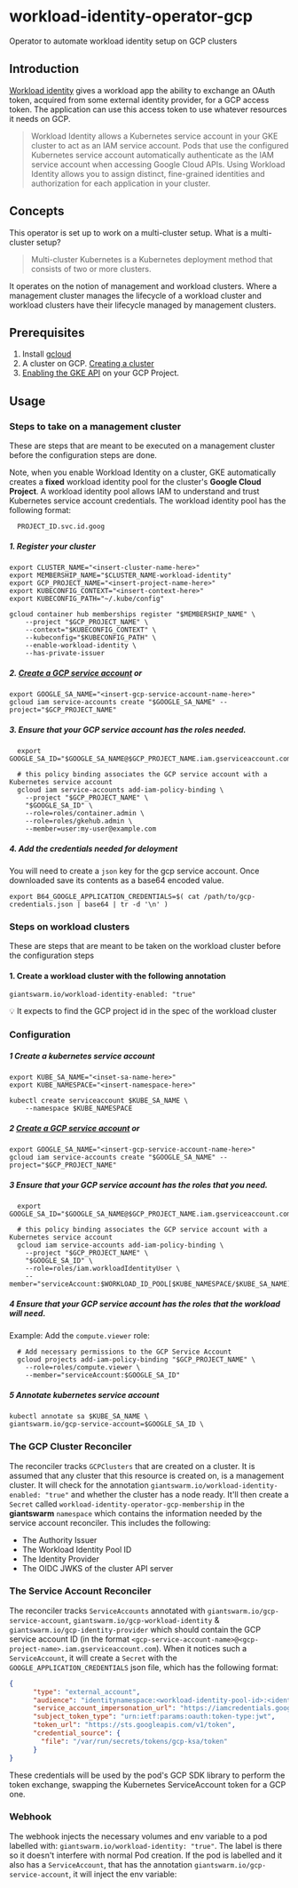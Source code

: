 # workload-identity-operator-gcp
Operator to automate workload identity setup on GCP clusters

## Introduction

[Workload identity](https://cloud.google.com/iam/docs/workload-identity-federation) gives a workload app the ability to exchange an OAuth token, acquired from some external identity provider, for a GCP access token.
The application can use this access token to use whatever resources it needs on GCP.


> Workload Identity allows a Kubernetes service account in your GKE cluster to act as an IAM service account.
> Pods that use the configured Kubernetes service account automatically authenticate as the IAM service account when accessing Google Cloud APIs.
> Using Workload Identity allows you to assign distinct, fine-grained identities and authorization for each application in your cluster.

## Concepts

This operator is set up to work on a multi-cluster setup. What is a multi-cluster setup?

> Multi-cluster Kubernetes is a Kubernetes deployment method that consists of two or more clusters.

It operates on the notion of management and workload clusters. Where a management cluster manages the lifecycle of a workload cluster and workload clusters have their lifecycle managed by management clusters.


## Prerequisites
1. Install [gcloud](https://cloud.google.com/sdk/docs/install)
2. A cluster on GCP. [Creating a cluster ](https://github.com/giantswarm/capo-mc-bootstrap/)
3. [Enabling the GKE API](https://cloud.google.com/endpoints/docs/openapi/enable-api) on your GCP Project. 


## Usage

### Steps to take on a management cluster
These are steps that are meant to be executed on a management cluster before the configuration steps are done.

Note, when you enable Workload Identity on a cluster, GKE automatically creates a **fixed** workload identity pool for the cluster's **Google Cloud Project**.
A workload identity pool allows IAM to understand and trust Kubernetes service account credentials.
The workload identity pool has the following format:
```
  PROJECT_ID.svc.id.goog
```

##### 1. Register your cluster
```
export CLUSTER_NAME="<insert-cluster-name-here>" 
export MEMBERSHIP_NAME="$CLUSTER_NAME-workload-identity"
export GCP_PROJECT_NAME="<insert-project-name-here>"
export KUBECONFIG_CONTEXT="<insert-context-here>"
export KUBECONFIG_PATH="~/.kube/config"
```
```
gcloud container hub memberships register "$MEMBERSHIP_NAME" \
    --project "$GCP_PROJECT_NAME" \
    --context="$KUBECONFIG_CONTEXT" \
    --kubeconfig="$KUBECONFIG_PATH" \
    --enable-workload-identity \
    --has-private-issuer
``` 

##### 2. [Create a GCP service account](https://cloud.google.com/iam/docs/creating-managing-service-accounts#creating) or 

```
export GOOGLE_SA_NAME="<insert-gcp-service-account-name-here>"
gcloud iam service-accounts create "$GOOGLE_SA_NAME" --project="$GCP_PROJECT_NAME"
```

##### 3. Ensure that your GCP service account has the roles needed. 

```
  export GOOGLE_SA_ID="$GOOGLE_SA_NAME@$GCP_PROJECT_NAME.iam.gserviceaccount.com"

  # this policy binding associates the GCP service account with a Kubernetes service account
  gcloud iam service-accounts add-iam-policy-binding \
    --project "$GCP_PROJECT_NAME" \
    "$GOOGLE_SA_ID" \
    --role=roles/container.admin \
    --role=roles/gkehub.admin \
    --member=user:my-user@example.com
```

##### 4. Add the credentials needed for deloyment

You will need to create a `json` key for the gcp service account. Once downloaded save its contents as a base64 encoded value.

```
export B64_GOOGLE_APPLICATION_CREDENTIALS=$( cat /path/to/gcp-credentials.json | base64 | tr -d '\n' )
```

### Steps on workload clusters
These are steps that are meant to be taken on the workload cluster before the configuration steps

#### 1. Create a workload cluster with the following annotation
```
giantswarm.io/workload-identity-enabled: "true"
```
💡 It expects to find the GCP project id in the spec of the workload cluster


### Configuration

##### 1 Create a kubernetes service account

```
export KUBE_SA_NAME="<inset-sa-name-here>"
export KUBE_NAMESPACE="<insert-namespace-here>"

kubectl create serviceaccount $KUBE_SA_NAME \
    --namespace $KUBE_NAMESPACE
```

##### 2 [Create a GCP service account](https://cloud.google.com/iam/docs/creating-managing-service-accounts#creating) or 

```
export GOOGLE_SA_NAME="<insert-gcp-service-account-name-here>"
gcloud iam service-accounts create "$GOOGLE_SA_NAME" --project="$GCP_PROJECT_NAME"
```

##### 3 Ensure that your GCP service account has the roles that you need. 

```
  export GOOGLE_SA_ID="$GOOGLE_SA_NAME@$GCP_PROJECT_NAME.iam.gserviceaccount.com"

  # this policy binding associates the GCP service account with a Kubernetes service account
  gcloud iam service-accounts add-iam-policy-binding \
    --project "$GCP_PROJECT_NAME" \
    "$GOOGLE_SA_ID" \
    --role=roles/iam.workloadIdentityUser \
    --member="serviceAccount:$WORKLOAD_ID_POOL[$KUBE_NAMESPACE/$KUBE_SA_NAME]"
```

##### 4 Ensure that your GCP service account has the roles that the workload will need.

Example: Add the `compute.viewer` role:
```
  # Add necessary permissions to the GCP Service Account
  gcloud projects add-iam-policy-binding "$GCP_PROJECT_NAME" \
    --role=roles/compute.viewer \
    --member="serviceAccount:$GOOGLE_SA_ID"
```

##### 5 Annotate kubernetes service account
  ```
  kubectl annotate sa $KUBE_SA_NAME \ 
  giantswarm.io/gcp-service-account=$GOOGLE_SA_ID \
  ```

### The GCP Cluster Reconciler
The reconciler tracks `GCPClusters` that are created on a cluster. It is assumed that any cluster that this resource is created on, is a management cluster.
It will check for the annotation `giantswarm.io/workload-identity-enabled: "true"` and whether the cluster has a node ready.
It'll then create a `Secret` called `workload-identity-operator-gcp-membership` in the **giantswarm** `namespace` which contains the information needed by the service account reconciler.
This includes the following:
  * The Authority Issuer
  * The Workload Identity Pool ID
  * The Identity Provider
  * The OIDC JWKS of the cluster API server

### The Service Account Reconciler

The reconciler tracks `ServiceAccounts` annotated with `giantswarm.io/gcp-service-account`, `giantswarm.io/gcp-workload-identity` & `giantswarm.io/gcp-identity-provider` which should contain the GCP service account ID (in the format `<gcp-service-account-name>@<gcp-project-name>.iam.gserviceaccount.com`).
When it notices such a `ServiceAccount`, it will create a `Secret` with the `GOOGLE_APPLICATION_CREDENTIALS` json file, which has the following format:
```json
{
      "type": "external_account",
      "audience": "identitynamespace:<workload-identity-pool-id>:<identity-provider-from-workload-identity-pool>",
      "service_account_impersonation_url": "https://iamcredentials.googleapis.com/v1/projects/-/serviceAccounts/<service-account-id>:generateAccessToken",
      "subject_token_type": "urn:ietf:params:oauth:token-type:jwt",
      "token_url": "https://sts.googleapis.com/v1/token",
      "credential_source": {
        "file": "/var/run/secrets/tokens/gcp-ksa/token"
      }
}
```
These credentials will be used by the pod's GCP SDK library to perform the token exchange, swapping the Kubernetes ServiceAccount token for a GCP one.

### Webhook

The webhook injects the necessary volumes and env variable to a pod labelled with: `giantswarm.io/workload-identity: "true"`.
The label is there so it doesn't interfere with normal Pod creation.
If the pod is labelled and it also has a `ServiceAccount`, that has the annotation `giantswarm.io/gcp-service-account`, it will inject the env variable:


